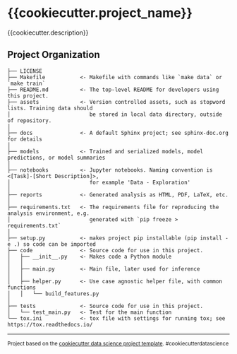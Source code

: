 {{cookiecutter.project_name}}
==============================

{{cookiecutter.description}}

Project Organization
------------

    ├── LICENSE
    ├── Makefile           <- Makefile with commands like `make data` or `make train`
    ├── README.md          <- The top-level README for developers using this project.
    ├── assets             <- Version controlled assets, such as stopword lists. Training data should 
    │                         be stored in local data directory, outside of repository. 
    │
    ├── docs               <- A default Sphinx project; see sphinx-doc.org for details
    │
    ├── models             <- Trained and serialized models, model predictions, or model summaries
    │
    ├── notebooks          <- Jupyter notebooks. Naming convention is <[Task]-[Short Description]>,
    │                         for example 'Data - Exploration'
    │
    ├── reports            <- Generated analysis as HTML, PDF, LaTeX, etc.
    │
    ├── requirements.txt   <- The requirements file for reproducing the analysis environment, e.g.
    │                         generated with `pip freeze > requirements.txt`
    │
    ├── setup.py           <- makes project pip installable (pip install -e .) so code can be imported
    ├── code               <- Source code for use in this project.
    │   ├── __init__.py    <- Makes code a Python module
    │   │
    │   ├── main.py        <- Main file, later used for inference
    │   │
    │   ├── helper.py      <- Use case agnostic helper file, with common functions
    │   │   └── build_features.py
    │
    ├── tests              <- Source code for use in this project.
    │   └── test_main.py   <- Test for the main function
    └── tox.ini            <- tox file with settings for running tox; see https://tox.readthedocs.io/

--------

<p><small>Project based on the <a target="_blank" href="https://drivendata.github.io/cookiecutter-data-science/">cookiecutter data science project template</a>. #cookiecutterdatascience</small></p>
